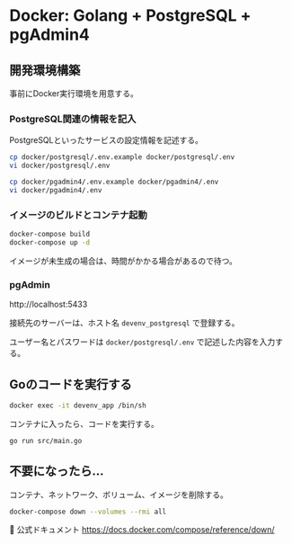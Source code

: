 # Docker: Golang + PostgreSQL + pgAdmin4

## 開発環境構築

事前にDocker実行環境を用意する。

### PostgreSQL関連の情報を記入

PostgreSQLといったサービスの設定情報を記述する。

```bash
cp docker/postgresql/.env.example docker/postgresql/.env
vi docker/postgresql/.env

cp docker/pgadmin4/.env.example docker/pgadmin4/.env
vi docker/pgadmin4/.env
```

### イメージのビルドとコンテナ起動

```bash
docker-compose build
docker-compose up -d
```

イメージが未生成の場合は、時間がかかる場合があるので待つ。

### pgAdmin

http://localhost:5433

接続先のサーバーは、ホスト名 `devenv_postgresql` で登録する。

ユーザー名とパスワードは `docker/postgresql/.env` で記述した内容を入力する。

## Goのコードを実行する

```bash
docker exec -it devenv_app /bin/sh
```

コンテナに入ったら、コードを実行する。

```bash
go run src/main.go
```

## 不要になったら...

コンテナ、ネットワーク、ボリューム、イメージを削除する。

```bash
docker-compose down --volumes --rmi all
```

📖 公式ドキュメント https://docs.docker.com/compose/reference/down/
